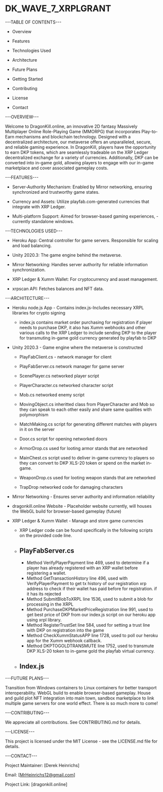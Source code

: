 # DK_WAVE_7_XRPLGRANT
---TABLE OF CONTENTS---

* Overview

* Features

* Technologies Used

* Architecture

* Future Plans

* Getting Started

* Contributing

* License

* Contact


---OVERVIEW---

Welcome to DragonKill.online, an innovative 2D fantasy Massively Multiplayer Online Role-Playing Game (MMORPG) that incorporates Play-to-Earn mechanisms and blockchain technology. Designed with a decentralized architecture, our metaverse offers an unparalleled, secure, and reliable gaming experience. In DragonKill, players have the opportunity to earn DKP tokens, which are seamlessly tradeable on the XRP Ledger decentralized exchange for a variety of currencies. Additionally, DKP can be converted into in-game gold, allowing players to engage with our in-game marketplace and cover associated gameplay costs.


---FEATURES---

* Server-Authority Mechanism: Enabled by Mirror networking, ensuring synchronized and trustworthy game states.

* Currency and Assets: Utilize playfab.com-generated currencies that integrate with XRP Ledger.

* Multi-platform Support: Aimed for browser-based gaming experiences, -currently standalone windows.

---TECHNOLOGIES USED---

* Heroku App: Central controller for game servers. Responsible for scaling and load balancing.

* Unity 2020.3: The game engine behind the metaverse.

* Mirror Networking: Handles server authority for reliable information synchronization.

* XRP Ledger & Xumm Wallet: For cryptocurrency and asset management.

* xrpscan API: Fetches balances and NFT data.


---ARCHITECTURE---

* Heroku node.js App - Contains index.js-Includes necessary XRPL libraries for crypto signing 
  
  - index.js contains market order purchasing for registration if player needs to purchase DKP, it also has Xumm webhooks and other various calls to the XRP Ledger to include sending DKP to the player for transmuting in-game gold currency generated by playfab to DKP

* Unity 2020.3 - Game engine where the metaverse is constructed
  
  - PlayFabClient.cs - network manager for client
  
  - PlayFabServer.cs network manager for game server
  
  - ScenePlayer.cs networked player script

  - PlayerCharacter.cs networked character script

  - Mob.cs networked enemy script

  - MovingObject.cs inheritted class from PlayerCharacter and Mob so they can speak to each other easily and share same qualities with polymorphism

  - MatchMaking.cs script for generating different matches with players in it on the server

  - Door.cs script for opening networked doors

  - ArmorDrop.cs used for looting armor stands that are networked

  - MainChest.cs script used to deliver in-game currency to players so they can convert to DKP XLS-20 token or spend on the market in-game.

  - WeaponDrop.cs used for looting weapon stands that are networked

  - TrapDrop networked code for damaging characters

* Mirror Networking - Ensures server authority and information reliability

* dragonkill.online Website - Placeholder website currently, will houses the WebGL build for browser-based gameplay (future)

* XRP Ledger & Xumm Wallet - Manage and store game currencies

  - XRP Ledger code can be found specifically in the following scripts on the provided code line. 
  - PlayFabServer.cs 
    -
    - Method VerifyPlayerPayment line 469, used to determine if a player has already registered with an XRP wallet before registering a wallet. 
    - Method GetTransactionHistory line 496, used with VerifyPlayerPayment to get tx history of our registration xrp address to check if their wallet has paid before for registration. if it has its rejected
    - Method SubmitBlobToXRPL line 1536, used to submit a blob for processing in the XRPL
    - Method PurchaseDKPMarketPriceRegistration line 991, used to get best price of DKP from our index.js script on our heroku app using xrpl library.
    - Method RegisterTrustSet line 584, used for setting a trust line with DKP on registration into the game
    - Method CheckXummStatusAPP line 1728, used to poll our heroku app for the Xumm webhook callback. 
    - Method DKPTOGOLDTRANSMUTE line 1752, used to transmute DKP XLS-20 token to in-game gold the playfab virtual currency. 
  - Index.js
    - 
  


---FUTURE PLANS---

Transition from Windows containers to Linux containers for better transport interoperability.
WebGL build to enable browser-based gameplay. House and guild plot NFT integration into main town, sandbox marketplace to link multiple game servers for one world effect. There is so much more to come!


---CONTRIBUTING---

We appreciate all contributions. See CONTRIBUTING.md for details.


---LICENSE---

This project is licensed under the MIT License - see the LICENSE.md file for details.


---CONTACT---

Project Maintainer: [Derek Heinrichs]

Email: [MrHeinrichs12@gmail.com]

Project Link: [dragonkill.online]
